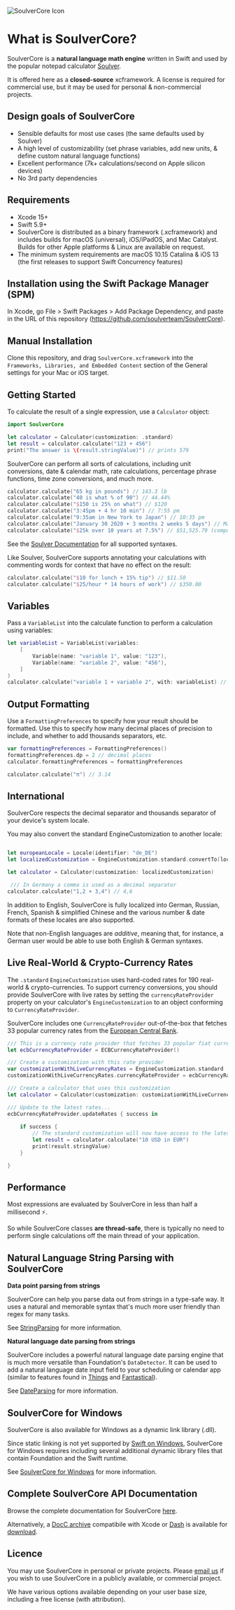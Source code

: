 ![SoulverCore Icon](SoulverCoreIcon.png)

# What is SoulverCore?

SoulverCore is a **natural language math engine** written in Swift and used by the popular notepad calculator [Soulver](https://soulver.app). 

It is offered here as a **closed-source** xcframework. A license is required for commercial use, but it may be used for personal & non-commercial projects.

## Design goals of SoulverCore

- Sensible defaults for most use cases (the same defaults used by Soulver)
- A high level of customizability (set phrase variables, add new units, & define custom natural language functions)
- Excellent performance (7k+ calculations/second on Apple silicon devices)
- No 3rd party dependencies

## Requirements

- Xcode 15+
- Swift 5.9+
- SoulverCore is distributed as a binary framework (.xcframework) and includes builds for macOS (universal), iOS/iPadOS, and Mac Catalyst. Builds for other Apple platforms & Linux are available on request.
- The minimum system requirements are macOS 10.15 Catalina & iOS 13 (the first releases to support Swift Concurrency features)

## Installation using the Swift Package Manager (SPM)

In Xcode, go File > Swift Packages > Add Package Dependency, and paste in the URL of this repository (https://github.com/soulverteam/SoulverCore).

## Manual Installation

Clone this repository, and drag `SoulverCore.xcframework` into the `Frameworks, Libraries, and Embedded Content` section of the General settings for your Mac or iOS target.

## Getting Started

To calculate the result of a single expression, use a `Calculator` object:

```swift
import SoulverCore

let calculator = Calculator(customization: .standard)
let result = calculator.calculate("123 + 456")
print("The answer is \(result.stringValue)") // prints 579
```

SoulverCore can perform all sorts of calculations, including unit conversions, date & calendar math, rate calculations, percentage phrase functions, time zone conversions, and much more.

```swift
calculator.calculate("65 kg in pounds") // 143.3 lb
calculator.calculate("40 is what % of 90") // 44.44%
calculator.calculate("$150 is 25% on what") // $120
calculator.calculate("3:45pm + 4 hr 10 min") // 7:55 pm
calculator.calculate("9:35am in New York to Japan") // 10:35 pm
calculator.calculate("January 30 2020 + 3 months 2 weeks 5 days") // May 19, 2020
calculator.calculate("$25k over 10 years at 7.5%") // $51,525.79 (compound interest)
```

See the [Soulver Documentation](https://documentation.soulver.app/syntax-reference/general) for all supported syntaxes. 

Like Soulver, SoulverCore supports annotating your calculations with commenting words for context that have no effect on the result:

```swift
calculator.calculate("$10 for lunch + 15% tip") // $11.50
calculator.calculate("$25/hour * 14 hours of work") // $350.00
```

## Variables

Pass a `VariableList` into the calculate function to perform a calculation using variables:

```swift
let variableList = VariableList(variables:
    [
        Variable(name: "variable 1", value: "123"),
        Variable(name: "variable 2", value: "456"),
    ]
)
calculator.calculate("variable 1 + variable 2", with: variableList) // 579        
```

## Output Formatting

Use a `FormattingPreferences` to specify how your result should be formatted. Use this to specify how many decimal places of precision to include, and whether to add thousands separators, etc.

```swift
var formattingPreferences = FormattingPreferences()
formattingPreferences.dp = 2 // decimal places
calculator.formattingPreferences = formattingPreferences

calculator.calculate("π") // 3.14
```

## International

SoulverCore respects the decimal separator and thousands separator of your device's system locale. 

You may also convert the standard EngineCustomization to another locale:

```swift

let europeanLocale = Locale(identifier: "de_DE")
let localizedCustomization = EngineCustomization.standard.convertTo(locale: europeanLocale)

let calculator = Calculator(customization: localizedCustomization)

 /// In Germany a comma is used as a decimal separator
calculator.calculate("1,2 + 3,4") // 4,6
```

In addition to English, SoulverCore is fully localized into German, Russian, French, Spanish & simplified Chinese and the various number & date formats of these locales are also supported.

Note that non-English languages are *additive*, meaning that, for instance, a German user would be able to use both English & German syntaxes.

## Live Real-World & Crypto-Currency Rates

The `.standard` `EngineCustomization` uses hard-coded rates for 190 real-world & crypto-currencies. To support currency conversions, you should provide SoulverCore with live rates by setting the `currencyRateProvider` property on your calculator's `EngineCustomization` to an object conforming to `CurrencyRateProvider`.

SoulverCore includes one `CurrencyRateProvider` out-of-the-box that fetches 33 popular currency rates from the [European Central Bank](https://www.ecb.europa.eu/stats/eurofxref/).

```swift
/// This is a currency rate provider that fetches 33 popular fiat currencies from the European Central Bank, no API key required
let ecbCurrencyRateProvider = ECBCurrencyRateProvider()

/// Create a customization with this rate provider
var customizationWithLiveCurrencyRates = EngineCustomization.standard
customizationWithLiveCurrencyRates.currencyRateProvider = ecbCurrencyRateProvider

/// Create a calculator that uses this customization
let calculator = Calculator(customization: customizationWithLiveCurrencyRates)

/// Update to the latest rates...
ecbCurrencyRateProvider.updateRates { success in
    
    if success {
        // The standard customization will now have access to the latest currency rates
        let result = calculator.calculate("10 USD in EUR")
        print(result.stringValue)
    }

}

```

## Performance

Most expressions are evaluated by SoulverCore in less than half a millisecond ⚡️. 

So while SoulverCore classes **are thread-safe**, there is typically no need to perform single calculations off the main thread of your application.

## Natural Language String Parsing with SoulverCore

__Data point parsing from strings__

SoulverCore can help you parse data out from strings in a type-safe way. It uses a natural and memorable syntax that's much more user friendly than regex for many tasks.

See [StringParsing](https://github.com/soulverteam/StringParsing) for more information. 

__Natural language date parsing from strings__

SoulverCore includes a powerful natural language date parsing engine that is much more versatile than Foundation's `DataDetector`. It can be used to add a natural language date input field to your scheduling or calendar app (similar to features found in [Things](https://culturedcode.com/things/support/articles/9780167/) and [Fantastical](https://flexibits.com/fantastical-ios/help/adding)).

See [DateParsing](https://github.com/soulverteam/DateParsing) for more information.

## SoulverCore for Windows

SoulverCore is also available for Windows as a dynamic link library (.dll). 

Since static linking is not yet supported by [Swift on Windows](https://www.swift.org/blog/swift-everywhere-windows-interop/), SoulverCore for Windows requires including several additional dynamic library files that contain Foundation and the Swift runtime.

See [SoulverCore for Windows](https://github.com/soulverteam/SoulverCore-Windows) for more information.

## Complete SoulverCore API Documentation

Browse the complete documentation for SoulverCore [here](https://soulverteam.github.io/SoulverCore-Documentation/documentation/soulvercore/).

Alternatively, a [DocC archive](https://developer.apple.com/documentation/docc) compatibile with Xcode or [Dash](https://kapeli.com/dash) is available for [download](https://github.com/SoulverTeam/SoulverCore/releases/latest/download/SoulverCore.doccarchive.zip).

## Licence

You may use SoulverCore in personal or private projects. Please [email us](mailto:contact@soulver.app) if you wish to use SoulverCore in a publicly available, or commercial project.

We have various options available depending on your user base size, including a free license (with attribution). 
